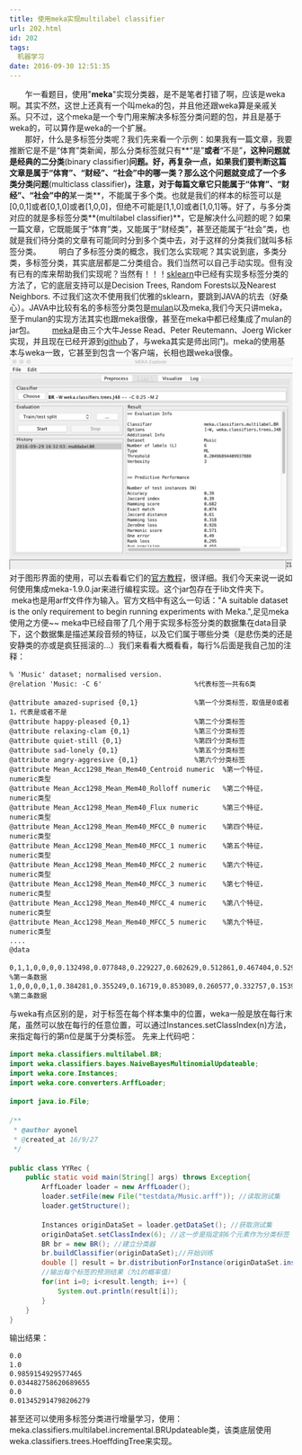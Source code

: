 ```yaml
---
title: 使用meka实现multilabel classifier
url: 202.html
id: 202
tags:
  机器学习
date: 2016-09-30 12:51:35
---
```


&#160; &#160; &#160; &#160;乍一看题目，使用"**meka**"实现分类器，是不是笔者打错了啊，应该是weka啊。其实不然，这世上还真有一个叫meka的包，并且他还跟weka算是亲戚关系。只不过，这个meka是一个专门用来解决多标签分类问题的包，并且是基于weka的，可以算作是weka的一个扩展。   
&#160; &#160; &#160; &#160;那好，什么是多标签分类呢？我们先来看一个示例：如果我有一篇文章，我要推断它是不是“体育”类新闻，那么分类标签就只有**“是”**或者**“不是”**，这种问题就是经典的二分类**(binary classifier)**问题。好，再复杂一点，如果我们要判断这篇文章是属于“体育”、“财经”、“社会”中的哪一类？那么这个问题就变成了一个多类分类问题**(multiclass classifier)**，注意，对于每篇文章它只能属于“体育”、“财经”、“社会”中的**某一类**，不能属于多个类。也就是我们的样本的标签可以是\[0,0,1\]或者\[0,1,0\]或者\[1,0,0\]，但绝不可能是\[1,1,0\]或者\[1,0,1\]等。好了，与多分类对应的就是多标签分类**(multilabel classifier)**，它是解决什么问题的呢？如果一篇文章，它既能属于“体育”类，又能属于“财经类”，甚至还能属于“社会”类，也就是我们待分类的文章有可能同时分到多个类中去，对于这样的分类我们就叫多标签分类。 
&#160; &#160; &#160; &#160;明白了多标签分类的概念，我们怎么实现呢？其实说到底，多类分类，多标签分类，其实底层都是二分类组合。我们当然可以自己手动实现。但有没有已有的库来帮助我们实现呢？当然有！！！[sklearn](http://scikit-learn.org/stable/modules/multiclass.html)中已经有实现多标签分类的方法了，它的底层支持可以是Decision Trees, Random Forests以及Nearest Neighbors. 不过我们这次不使用我们优雅的sklearn，要跳到JAVA的坑去（好桑心）。JAVA中比较有名的多标签分类包是[mulan](http://mulan.sourceforge.net/)以及meka,我们今天只讲meka，至于mulan的实现方法其实也跟meka很像，甚至在meka中都已经集成了mulan的jar包。
&#160; &#160; &#160; &#160;[meka](http://meka.sourceforge.net/)是由三个大牛Jesse Read、Peter Reutemann、Joerg Wicker实现，并且现在已经开源到[github](https://github.com/Waikato/meka)了，与weka其实是师出同门。meka的使用基本与weka一致，它甚至到包含一个客户端，长相也跟weka很像。
![meka](meka-multilabel-classifier/meka.jpg) 对于图形界面的使用，可以去看看它们的[官方教程](https://sourceforge.net/projects/meka/files/meka-1.9.0/Tutorial.pdf)，很详细。我们今天来说一说如何使用集成meka-1.9.0.jar来进行编程实现。这个jar包存在于lib文件夹下。
&#160; &#160; &#160; &#160;meka也是用arff文件作为输入。官方文档中有这么一句话："A suitable dataset is the only requirement to begin running experiments with Meka.",足见meka使用之方便~~ meka中已经自带了几个用于实现多标签分类的数据集在data目录下，这个数据集是描述某段音频的特征，以及它们属于哪些分类（是悲伤类的还是安静类的亦或是疯狂摇滚的...）我们来看看大概看看，每行%后面是我自己加的注释： 
```
% 'Music' dataset; normalised version.
@relation 'Music: -C 6'                       %代表标签一共有6类

@attribute amazed-suprised {0,1}              %第一个分类标签，取值是0或者1，代表是或者不是
@attribute happy-pleased {0,1}                %第二个分类标签
@attribute relaxing-clam {0,1}                %第三个分类标签
@attribute quiet-still {0,1}                  %第四个分类标签
@attribute sad-lonely {0,1}                   %第五个分类标签
@attribute angry-aggresive {0,1}              %第六个分类标签
@attribute Mean_Acc1298_Mean_Mem40_Centroid numeric  %第一个特征，numeric类型
@attribute Mean_Acc1298_Mean_Mem40_Rolloff numeric   %第二个特征，numeric类型
@attribute Mean_Acc1298_Mean_Mem40_Flux numeric      %第三个特征，numeric类型
@attribute Mean_Acc1298_Mean_Mem40_MFCC_0 numeric    %第四个特征，numeric类型
@attribute Mean_Acc1298_Mean_Mem40_MFCC_1 numeric    %第五个特征，numeric类型
@attribute Mean_Acc1298_Mean_Mem40_MFCC_2 numeric    %第六个特征，numeric类型
@attribute Mean_Acc1298_Mean_Mem40_MFCC_3 numeric    %第七个特征，numeric类型
@attribute Mean_Acc1298_Mean_Mem40_MFCC_4 numeric    %第八个特征，numeric类型
@attribute Mean_Acc1298_Mean_Mem40_MFCC_5 numeric    %第九个特征，numeric类型
....
@data

0,1,1,0,0,0,0.132498,0.077848,0.229227,0.602629,0.512861,0.467404,0.529733,0.573498,0.592831,0.520031,0.598853,0.537699,0.780658,0.462982,0.407108,0.684364,0.135824,0.245631,0.157515,0.301285,0.350107,0.459476,0.583274,0.430053,0.416198,0.581916,0.342758,0.309345,0.388929,0.323521,0.455207,0.26139,0.027559,0.149077,0.195433,0.571354,0.326404,0.246745,0.524645,0.354798,0.240244,0.239788,0.128689,0.173252,0.204863,0.131632,0.245653,0.144607,0.258203,0.470051,0.259909,0.61364,0.458314,0.434716,0.448941,0.370609,0.285647,0.663082,0.29708,0.273671,0.286411,0.197026,0.196244,0.164323,0.030017,0.253968,0.008473,0.240602,0.136735,0.058442,0.107594  %第一条数据
1,0,0,0,0,1,0.384281,0.355249,0.16719,0.853089,0.260577,0.332757,0.15393,0.519381,0.268043,0.251955,0.459922,0.430814,0.654323,0.641021,0.356511,0.647367,0.367659,0.539078,0.100569,0.133502,0.337194,0.319752,0.349012,0.171182,0.191357,0.390569,0.289253,0.208641,0.341328,0.265669,0.273736,0.181791,0.028513,0.252827,0.25819,0.011351,0.236247,0.069285,0.192754,0.154258,0.128671,0.116726,0.059704,0.073697,0.080341,0.062701,0.075672,0.041256,0.207782,0.300735,0.888274,0.444,0.294673,0.210429,0.132036,0.167474,0.205996,0.155514,0.086631,0.071462,0.067492,0.093526,0.085649,0.025101,0.182955,0.285714,0.156764,0.270677,0.191377,0.153728,0.197951  %第二条数据
```
与weka有点区别的是，对于标签在每个样本集中的位置，weka一般是放在每行末尾，虽然可以放在每行的任意位置，可以通过Instances.setClassIndex(n)方法，来指定每行的第n位是属于分类标签。 先来上代码吧： 
```java
import meka.classifiers.multilabel.BR;
import weka.classifiers.bayes.NaiveBayesMultinomialUpdateable;
import weka.core.Instances;
import weka.core.converters.ArffLoader;

import java.io.File;

/**
 * @author ayonel
 * @created_at 16/9/27
 */

public class YYRec {
    public static void main(String[] args) throws Exception{
        ArffLoader loader = new ArffLoader();
        loader.setFile(new File("testdata/Music.arff")); //读取测试集
        loader.getStructure();
        
        Instances originDataSet = loader.getDataSet(); //获取测试集
        originDataSet.setClassIndex(6); //这一步是指定前6个元素作为分类标签
        BR br = new BR(); //建立分类器
        br.buildClassifier(originDataSet);//开始训练
        double [] result = br.distributionForInstance(originDataSet.instance(0));//对训练集中的第一个实例进行预测
        //输出每个标签的预测结果（为1的概率值）
        for(int i=0; i<result.length; i++) {
            System.out.println(result[i]);
        }
    }
}
```
输出结果：
```
0.0
1.0
0.9859154929577465
0.034482758620689655
0.0
0.013452914798206279
```
甚至还可以使用多标签分类进行增量学习，使用：
meka.classifiers.multilabel.incremental.BRUpdateable类，该类底层使用weka.classifiers.trees.HoeffdingTree来实现。